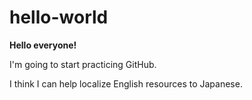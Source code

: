 # hello-world
**Hello everyone!**

I'm going to start practicing GitHub.

I think I can help localize English resources to Japanese.
